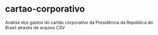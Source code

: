 # cartao-corporativo
Análise dos gastos do cartão corporativo da Presidência da República do Brasil através de arquivo CSV
